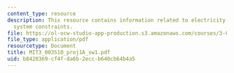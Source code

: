 ```yaml
---
content_type: resource
description: This resource contains information related to electricity generation
  system constraints.
file: https://ol-ocw-studio-app-production.s3.amazonaws.com/courses/3-003-principles-of-engineering-practice-spring-2010/b8420369cf4fda6b2eccb640cb64b4a5_MIT3_003S10_proj1A_sw1.pdf
file_type: application/pdf
resourcetype: Document
title: MIT3_003S10_proj1A_sw1.pdf
uid: b8420369-cf4f-da6b-2ecc-b640cb64b4a5
---
```

